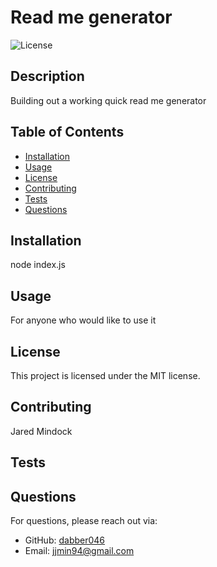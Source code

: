 # Read me generator

![License](https://img.shields.io/badge/License-MIT-blue.svg)

## Description

Building out a working quick read me generator

## Table of Contents

- [Installation](#installation)
- [Usage](#usage)
- [License](#license)
- [Contributing](#contributing)
- [Tests](#tests)
- [Questions](#questions)

## Installation

node index.js

## Usage

For anyone who would like to use it 

## License

This project is licensed under the MIT license.

## Contributing

Jared Mindock

## Tests



## Questions

For questions, please reach out via:

- GitHub: [dabber046](https://github.com/dabber046)
- Email: [jjmin94@gmail.com](mailto:jjmin94@gmail.com)
